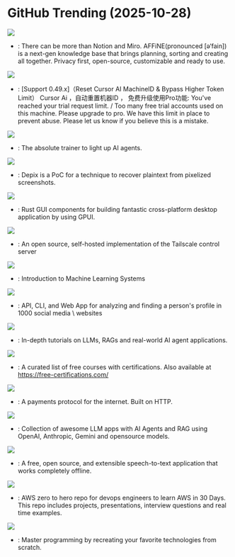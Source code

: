 # GitHub Trending (2025-10-28)

![](https://img.shields.io/badge/TypeScript-New%201-green?style=flat-square&logo=appveyor)
- [](https://github.comundefined): There can be more than Notion and Miro. AFFiNE(pronounced [ə‘fain]) is a next-gen knowledge base that brings planning, sorting and creating all together. Privacy first, open-source, customizable and ready to use.

![](https://img.shields.io/badge/Python-New%20528-green?style=flat-square&logo=appveyor)
- [](https://github.comundefined): [Support 0.49.x]（Reset Cursor AI MachineID & Bypass Higher Token Limit） Cursor Ai ，自动重置机器ID ， 免费升级使用Pro功能: You've reached your trial request limit. / Too many free trial accounts used on this machine. Please upgrade to pro. We have this limit in place to prevent abuse. Please let us know if you believe this is a mistake.

![](https://img.shields.io/badge/Python-New%20472-green?style=flat-square&logo=appveyor)
- [](https://github.comundefined): The absolute trainer to light up AI agents.

![](https://img.shields.io/badge/Python-New%20180-green?style=flat-square&logo=appveyor)
- [](https://github.comundefined): Depix is a PoC for a technique to recover plaintext from pixelized screenshots.

![](https://img.shields.io/badge/Rust-New%201-green?style=flat-square&logo=appveyor)
- [](https://github.comundefined): Rust GUI components for building fantastic cross-platform desktop application by using GPUI.

![](https://img.shields.io/badge/Go-New%2044-green?style=flat-square&logo=appveyor)
- [](https://github.comundefined): An open source, self-hosted implementation of the Tailscale control server

![](https://img.shields.io/badge/Python-New%20399-green?style=flat-square&logo=appveyor)
- [](https://github.comundefined): Introduction to Machine Learning Systems

![](https://img.shields.io/badge/JavaScript-New%20843-green?style=flat-square&logo=appveyor)
- [](https://github.comundefined): API, CLI, and Web App for analyzing and finding a person's profile in 1000 social media \ websites

![](https://img.shields.io/badge/Jupyter%20Notebook-New%20189-green?style=flat-square&logo=appveyor)
- [](https://github.comundefined): In-depth tutorials on LLMs, RAGs and real-world AI agent applications.

![](https://img.shields.io/badge/none-New%20798-green?style=flat-square&logo=appveyor)
- [](https://github.comundefined): A curated list of free courses with certifications. Also available at https://free-certifications.com/

![](https://img.shields.io/badge/TypeScript-New%20274-green?style=flat-square&logo=appveyor)
- [](https://github.comundefined): A payments protocol for the internet. Built on HTTP.

![](https://img.shields.io/badge/Python-New%20383-green?style=flat-square&logo=appveyor)
- [](https://github.comundefined): Collection of awesome LLM apps with AI Agents and RAG using OpenAI, Anthropic, Gemini and opensource models.

![](https://img.shields.io/badge/TypeScript-New%20209-green?style=flat-square&logo=appveyor)
- [](https://github.comundefined): A free, open source, and extensible speech-to-text application that works completely offline.

![](https://img.shields.io/badge/Python-New%2025-green?style=flat-square&logo=appveyor)
- [](https://github.comundefined): AWS zero to hero repo for devops engineers to learn AWS in 30 Days. This repo includes projects, presentations, interview questions and real time examples.

![](https://img.shields.io/badge/Markdown-New%20728-green?style=flat-square&logo=appveyor)
- [](https://github.comundefined): Master programming by recreating your favorite technologies from scratch.


